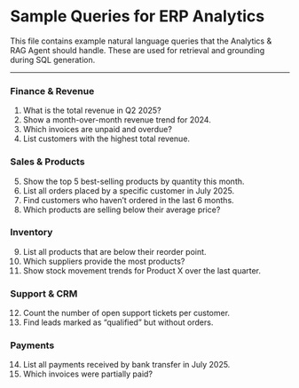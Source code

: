 # Sample Queries for ERP Analytics

This file contains example natural language queries that the Analytics & RAG Agent should handle. These are used for retrieval and grounding during SQL generation.

---

### Finance & Revenue
1. What is the total revenue in Q2 2025?
2. Show a month-over-month revenue trend for 2024.
3. Which invoices are unpaid and overdue?
4. List customers with the highest total revenue.

### Sales & Products
5. Show the top 5 best-selling products by quantity this month.
6. List all orders placed by a specific customer in July 2025.
7. Find customers who haven’t ordered in the last 6 months.
8. Which products are selling below their average price?

### Inventory
9. List all products that are below their reorder point.
10. Which suppliers provide the most products?
11. Show stock movement trends for Product X over the last quarter.

### Support & CRM
12. Count the number of open support tickets per customer.
13. Find leads marked as “qualified” but without orders.

### Payments
14. List all payments received by bank transfer in July 2025.
15. Which invoices were partially paid?
